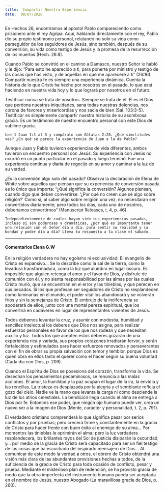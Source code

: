 ```yaml
---
title:  Compartir Nuestra Experiencia
date:  08/07/2020
---
```


En Hechos 26, encontramos al apóstol Pablo compareciendo como prisionero ante el rey Agripa. Aquí, hablando directamente con el rey, Pablo dio su propio testimonio personal, relatando no solo su vida como perseguidor de los seguidores de Jesús, sino también, después de su conversión, su vida como testigo de Jesús y la promesa de la resurrección de los muertos (Hech. 26:8).

Cuando Pablo se convirtió en el camino a Damasco, nuestro Señor le habló y le dijo: “Para esto he aparecido a ti, para ponerte por ministro y testigo de las cosas que has visto, y de aquellas en que me apareceré a ti” (26:16). Compartir nuestra fe es siempre una experiencia dinámica. Cuenta la historia de lo que Cristo ha hecho por nosotros en el pasado, lo que está haciendo en nuestra vida hoy y lo que logrará por nosotros en el futuro.

Testificar nunca se trata de nosotros. Siempre se trata de él. Él es el Dios que perdona nuestras iniquidades, sana todas nuestras dolencias, nos corona de favores y misericordias y nos sacia de bien (Sal. 103:3–5). Testificar es simplemente compartir nuestra historia de su asombrosa gracia. Es un testimonio de nuestro encuentro personal con este Dios de sublime gracia.

`Lee 1 Juan 1:1 al 3 y compáralo con Gálatas 2:20. ¿Qué similitudes ves? ¿En qué se parece la experiencia de Juan a la de Pablo?`

Aunque Juan y Pablo tuvieron experiencias de vida diferentes, ambos tuvieron un encuentro personal con Jesús. Su experiencia con Jesús no ocurrió en un punto particular en el pasado y luego terminó. Fue una experiencia continua y diaria de regocijo en su amor y caminar a la luz de su verdad.

¿Es la conversión algo solo del pasado? Observa la declaración de Elena de White sobre aquellos que piensan que su experiencia de conversión pasada es lo único que importa: “¿Qué significa la conversión? Algunos piensan, cuando digo que deben convertirse: ‘¿Por qué no creen que sé algo sobre religión?’ Como si, al saber algo sobre religión una vez, no necesitaran ser convertidos diariamente; pero todos los días, cada uno de nosotros, deberíamos convertirnos” (Manuscript Releases, t. 4, p. 46).

`Independientemente de cuáles hayan sido tus experiencias pasadas, incluso si son poderosas y dramáticas, ¿por qué es importante tener una relación con el Señor día a día, para sentir su realidad y su bondad y poder día a día? Lleva tu respuesta a la clase el sábado.`

---

#### Comentarios Elena G.W

En la religión verdadera no hay egoísmo ni exclusividad. El evangelio de Cristo es expansivo… Se lo describe como la sal de la tierra, como la levadura transformadora, como la luz que alumbra en lugar oscuro. Es imposible que alguien retenga el amor y el favor de Dios, y disfrute de comunión con él, y no sienta responsabilidad por las almas por las cuales Cristo murió, que se encuentran en el error y las tinieblas, y que perecen en sus pecados. Si los que profesan ser seguidores de Cristo no resplandecen como luminarias en el mundo, el poder vital los abandonará y se volverán fríos y sin la semejanza de Cristo. El embrujo de la indiferencia se apoderará de ellos, junto con una mortal pereza espiritual, que los convertirá en cadáveres en lugar de representantes vivientes de Jesús.

Todos debemos levantar la cruz, y asumir con modestia, humildad y sencillez intelectual los deberes que Dios nos asigna, para realizar esfuerzos personales en favor de los que nos rodean y que necesitan auxilio y luz. Todos los que acepten estos deberes gozarán de una experiencia rica y variada, sus propios corazones irradiarán fervor, y serán fortalecidos y estimulados para hacer esfuerzos renovados y perseverantes con el fin de obrar su propia salvación con temor y temblor, porque Dios es quien obra en ellos tanto el querer como el hacer según su buena voluntad (Cada día con Dios, p. 209).

Cuando el Espíritu de Dios se posesiona del corazón, transforma la vida. Se desechan los pensamientos pecaminosos, se renuncia a las malas acciones. El amor, la humildad y la paz ocupan el lugar de la ira, la envidia y las rencillas. La tristeza es desplazada por la alegría y el semblante refleja el gozo del cielo. Nadie ve la mano que levanta la carga ni cómo desciende la luz de los atrios celestiales. La bendición llega cuando el alma se entrega a Dios por fe. Entonces ese poder, que ningún ojo humano puede ver, crea un nuevo ser a la imagen de Dios (Mente, carácter y personalidad, t. 2, p. 791).

El verdadero cristiano comprenderá lo que significa pasar por serios conflictos y por pruebas; pero crecerá firme y constantemente en la gracia de Cristo para hacer frente con buen éxito al enemigo de su alma… Por momentos las tinieblas le oprimirán el alma; pero la luz verdadera resplandecerá, los brillantes rayos del Sol de justicia disiparán la oscuridad; y… por medio de la gracia de Cristo será capacitado para ser un fiel testigo de las cosas que ha escuchado del inspirado mensajero de Dios… Al comunicar de este modo la verdad a otros, el obrero de Cristo obtendrá una visión más clara de las abundantes provisiones hechas a todos, de la suficiencia de la gracia de Cristo para toda ocasión de conflicto, pesar y prueba. Mediante el misterioso plan de redención, se ha provisto gracia de modo que la obra imperfecta del instrumento humano pueda ser aceptada en el nombre de Jesús, nuestro Abogado (La maravillosa gracia de Dios, p. 260).